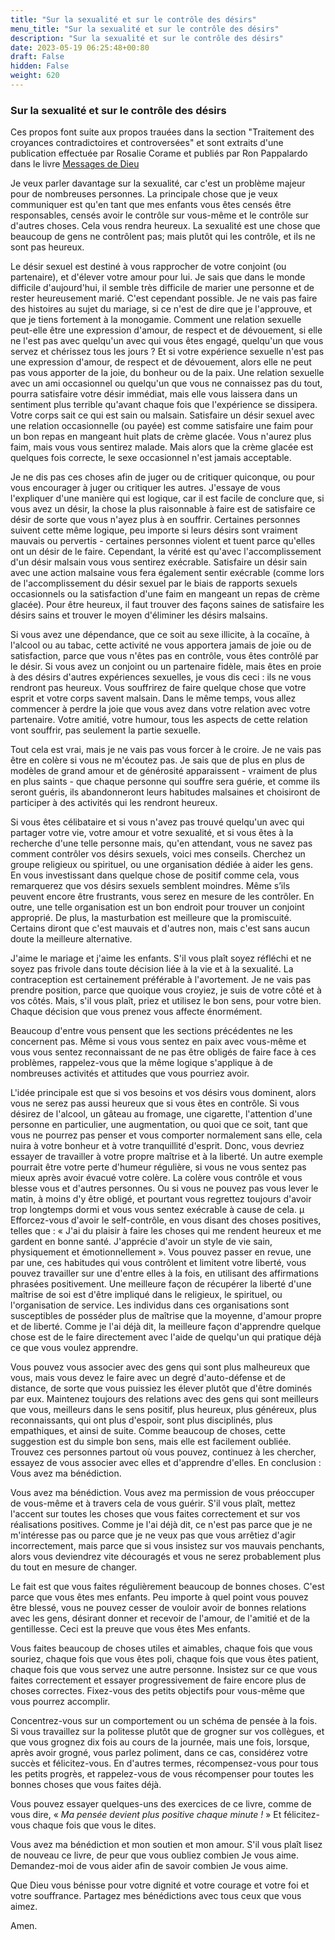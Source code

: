 ```yaml
---
title: "Sur la sexualité et sur le contrôle des désirs"
menu_title: "Sur la sexualité et sur le contrôle des désirs"
description: "Sur la sexualité et sur le contrôle des désirs"
date: 2023-05-19 06:25:48+00:80
draft: False
hidden: False
weight: 620
---
```

### Sur la sexualité et sur le contrôle des désirs

Ces propos font suite aux propos trauées dans la section "Traitement des croyances contradictoires et controversées" et sont extraits d'une publication effectuée par Rosalie Corame et publiés par Ron Pappalardo dans le livre [Messages de Dieu](13-fr-publications-and-downloads\13-2-1-fr-french-spiritual-books)  

Je veux parler davantage sur la sexualité, car c'est un problème majeur pour de nombreuses personnes. La principale chose que je veux communiquer est qu'en tant que mes enfants vous êtes censés être responsables, censés avoir le contrôle sur vous-même et le contrôle sur d'autres choses. Cela vous rendra heureux. La sexualité est une chose que beaucoup de gens ne contrôlent pas; mais plutôt qui les contrôle, et ils ne sont pas heureux.

Le désir sexuel est destiné à vous rapprocher de votre conjoint (ou partenaire), et d'élever votre amour pour lui. Je sais que dans le monde difficile d'aujourd'hui, il semble très difficile de marier une personne et de rester heureusement marié. C'est cependant possible. Je ne vais pas faire des histoires au sujet du mariage, si ce n'est de dire que je l'approuve, et que je tiens fortement à la monogamie. Comment une relation sexuelle peut-elle être une expression d'amour, de respect et de dévouement, si elle ne l'est pas avec quelqu'un avec qui vous êtes engagé, quelqu'un que vous servez et chérissez tous les jours ? Et si votre expérience sexuelle n'est pas une expression d'amour, de respect et de dévouement, alors elle ne peut pas vous apporter de la joie, du bonheur ou de la paix.
Une relation sexuelle avec un ami occasionnel ou quelqu'un que vous ne connaissez pas du tout, pourra satisfaire votre désir immédiat, mais elle vous laissera dans un sentiment plus terrible qu'avant chaque fois que l'expérience se dissipera. Votre corps sait ce qui est sain ou malsain. Satisfaire un désir sexuel avec une relation occasionnelle (ou payée) est comme satisfaire une faim pour un bon repas en mangeant huit plats de crème glacée. Vous n'aurez plus faim, mais vous vous sentirez malade. Mais alors que la crème glacée est quelques fois correcte, le sexe occasionnel n'est jamais acceptable.

Je ne dis pas ces choses afin de juger ou de critiquer quiconque, ou pour vous encourager à juger ou critiquer les autres. J'essaye de vous l'expliquer d'une manière qui est logique, car il est facile de conclure que, si vous avez un désir, la chose la plus raisonnable à faire est de satisfaire ce désir de sorte que vous n'ayez plus à en souffrir.  Certaines personnes suivent cette même logique, peu importe si leurs désirs sont vraiment mauvais ou pervertis - certaines personnes violent et tuent parce qu'elles ont un désir de le faire. Cependant, la vérité est qu'avec l'accomplissement d'un désir malsain vous vous sentirez exécrable. Satisfaire un désir sain avec une action malsaine vous fera également sentir exécrable (comme lors de l'accomplissement du désir sexuel par le biais de rapports sexuels occasionnels ou la satisfaction d'une faim en mangeant un repas de crème glacée). Pour être heureux, il faut trouver des façons saines de satisfaire les désirs sains et trouver le moyen d'éliminer les désirs malsains.

Si vous avez une dépendance, que ce soit au sexe illicite, à la cocaïne, à l'alcool ou au tabac, cette activité ne vous apportera jamais de joie ou de satisfaction, parce que vous n'êtes pas en contrôle, vous êtes contrôlé par le désir.  Si vous avez un conjoint ou un partenaire fidèle, mais êtes en proie à des désirs d'autres expériences sexuelles, je vous dis ceci : ils ne vous rendront pas heureux. Vous souffrirez de faire quelque chose que votre esprit et votre corps savent malsain. Dans le même temps, vous allez commencer à perdre la joie que vous avez dans votre relation avec votre partenaire. Votre amitié, votre humour, tous les aspects de cette relation vont souffrir, pas seulement la partie sexuelle.

Tout cela est vrai, mais je ne vais pas vous forcer à le croire. Je ne vais pas être en colère si vous ne m'écoutez pas.  Je sais que de plus en plus de modèles de grand amour et de générosité apparaissent - vraiment de plus en plus saints - que chaque personne qui souffre sera guérie, et comme ils seront guéris, ils abandonneront leurs habitudes malsaines et choisiront de participer à des activités qui les rendront heureux.

Si vous êtes célibataire et si vous n'avez pas trouvé quelqu'un avec qui partager votre vie, votre amour et votre sexualité, et si vous êtes à la recherche d'une telle personne mais, qu'en attendant, vous ne savez pas comment contrôler vos désirs sexuels, voici mes conseils. Cherchez un groupe religieux ou spirituel, ou une organisation dédiée à aider les gens. En vous investissant dans quelque chose de positif comme cela, vous remarquerez que vos désirs sexuels semblent moindres. Même s’ils peuvent encore être frustrants, vous serez en mesure de les contrôler. En outre, une telle organisation est un bon endroit pour trouver un conjoint approprié. De plus, la masturbation est meilleure que la promiscuité. Certains diront que c'est mauvais et d'autres non, mais c'est sans aucun doute la meilleure alternative.

J'aime le mariage et j'aime les enfants. S'il vous plaît soyez réfléchi et ne soyez pas frivole dans toute décision liée à la vie et à la sexualité. La contraception est certainement préférable à l'avortement. Je ne vais pas prendre position, parce que quoique vous croyiez, je suis de votre côté et à vos côtés. Mais, s'il vous plaît, priez et utilisez le bon sens, pour votre bien. Chaque décision que vous prenez vous affecte énormément.

Beaucoup d'entre vous pensent que les sections précédentes ne les concernent pas. Même si vous vous sentez en paix avec vous-même et vous vous sentez reconnaissant de ne pas être obligés de faire face à ces problèmes, rappelez-vous que la même logique s'applique à de nombreuses activités et attitudes que vous pourriez avoir.

L'idée principale est que si vos besoins et vos désirs vous dominent, alors vous ne serez pas aussi heureux que si vous êtes en contrôle. Si vous désirez de l'alcool, un gâteau au fromage, une cigarette, l'attention d'une personne en particulier, une augmentation, ou quoi que ce soit, tant que vous ne pourrez pas penser et vous comporter normalement sans elle, cela nuira à votre bonheur et à votre tranquillité d'esprit. Donc, vous devriez essayer de travailler à votre propre maîtrise et à la liberté. Un autre exemple pourrait être votre perte d'humeur régulière, si vous ne vous sentez pas mieux après avoir évacué votre colère. La colère vous contrôle et vous blesse vous et d'autres personnes. Ou si vous ne pouvez pas vous lever le matin, à moins d'y être obligé, et pourtant vous regrettez toujours d'avoir trop longtemps dormi et vous vous sentez exécrable à cause de cela.
µ
Efforcez-vous d'avoir le self-contrôle, en vous disant des choses positives, telles que : « J'ai du plaisir à faire les choses qui me rendent heureux et me gardent en bonne santé. J'apprécie d'avoir un style de vie sain, physiquement et émotionnellement ». Vous pouvez passer en revue, une par une, ces habitudes qui vous contrôlent et limitent votre liberté, vous pouvez travailler sur une d'entre elles à la fois, en utilisant des affirmations phrasées positivement. Une meilleure façon de récupérer la liberté d'une maîtrise de soi est d'être impliqué dans le religieux, le spirituel, ou l'organisation de service. Les individus dans ces organisations sont susceptibles de posséder plus de maîtrise que la moyenne, d'amour propre et de liberté. Comme je l'ai déjà dit, la meilleure façon d'apprendre quelque chose est de le faire directement avec l'aide de quelqu'un qui pratique déjà ce que vous voulez apprendre.

Vous pouvez vous associer avec des gens qui sont plus malheureux que vous, mais vous devez le faire avec un degré d'auto-défense et de distance, de sorte que vous puissiez les élever plutôt que d'être dominés par eux. Maintenez toujours des relations avec des gens qui sont meilleurs que vous, meilleurs dans le sens positif, plus heureux, plus généreux, plus reconnaissants, qui ont plus d'espoir, sont plus disciplinés, plus empathiques, et ainsi de suite. Comme beaucoup de choses, cette suggestion est du simple bon sens, mais elle est facilement oubliée. Trouvez ces personnes partout où vous pouvez, continuez à les chercher, essayez de vous associer avec elles et d'apprendre d'elles.
En conclusion : Vous avez ma bénédiction.

Vous avez ma bénédiction. Vous avez ma permission de vous préoccuper de vous-même et à travers cela de vous guérir. S'il vous plaît, mettez l'accent sur toutes les choses que vous faites correctement et sur vos réalisations positives. Comme je l'ai déjà dit, ce n'est pas parce que je ne m'intéresse pas ou parce que je ne veux pas que vous arrêtiez d'agir incorrectement, mais parce que si vous insistez sur vos mauvais penchants, alors vous deviendrez vite découragés et vous ne serez probablement plus du tout en mesure de changer.

Le fait est que vous faites régulièrement beaucoup de bonnes choses. C'est parce que vous êtes mes enfants. Peu importe à quel point vous pouvez être blessé, vous ne pouvez cesser de vouloir avoir de bonnes relations avec les gens, désirant donner et recevoir de l'amour, de l'amitié et de la gentillesse. Ceci est la preuve que vous êtes Mes enfants.

Vous faites beaucoup de choses utiles et aimables, chaque fois que vous souriez, chaque fois que vous êtes poli, chaque fois que vous êtes patient, chaque fois que vous servez une autre personne. Insistez sur ce que vous faites correctement et essayer progressivement de faire encore plus de choses correctes. Fixez-vous des petits objectifs pour vous-même que vous pourrez accomplir.

Concentrez-vous sur un comportement ou un schéma de pensée à la fois. Si vous travaillez sur la politesse plutôt que de grogner sur vos collègues, et que vous grognez dix fois au cours de la journée, mais une fois, lorsque, après avoir grogné, vous parlez poliment, dans ce cas, considérez votre succès et félicitez-vous. En d'autres termes, récompensez-vous pour tous les petits progrès, et rappelez-vous de vous récompenser pour toutes les bonnes choses que vous faites déjà.

Vous pouvez essayer quelques-uns des exercices de ce livre, comme de vous dire, « *Ma pensée devient plus positive chaque minute !* » Et félicitez-vous chaque fois que vous le dites.

Vous avez ma bénédiction et mon soutien et mon amour. S'il vous plaît lisez de nouveau ce livre, de peur que vous oubliez combien Je vous aime. Demandez-moi de vous aider afin de savoir combien Je vous aime.

Que Dieu vous bénisse pour votre dignité et votre courage et votre foi et votre souffrance. Partagez mes bénédictions avec tous ceux que vous aimez.

Amen.
